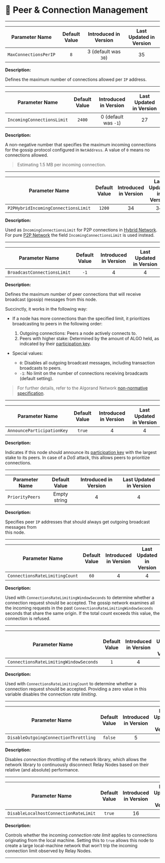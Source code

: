 # 📡 Peer & Connection Management

---

| Parameter Name        | Default Value | Introduced in Version | Last Updated in Version |
|-----------------------|:-------------:|:---------------------:|:-----------------------:|
| `MaxConnectionsPerIP` |      `8`      | 3 (default was `30`)  |           35            |

**Description:**

Defines the maximum number of connections allowed per `IP` address.

---

| Parameter Name             | Default Value | Introduced in Version | Last Updated in Version |
|----------------------------|:-------------:|:---------------------:|:-----------------------:|
| `IncomingConnectionsLimit` |    `2400`     | 0 (default was `-1`)  |           27            |

**Description:**

A non-negative number that specifies the maximum incoming connections for the gossip
protocol configured in `NetAddress`. A value of `0` means no connections allowed.

> Estimating 1.5 MB per incoming connection.

---

| Parameter Name                      | Default Value | Introduced in Version | Last Updated in Version |
|-------------------------------------|:-------------:|:---------------------:|:-----------------------:|
| `P2PHybridIncomingConnectionsLimit` |    `1200`     |          34           |           34            |

**Description:**

Used as `IncomingConnectionsLimit` for P2P connections in [Hybrid Network](../network/network-nn-definitions-hybrid.md).
For pure [P2P Network](../network/network-nn-definitions-p2p.md) the field `IncomingConnectionsLimit`
is used instead.

---

| Parameter Name              | Default Value | Introduced in Version | Last Updated in Version |
|-----------------------------|:-------------:|:---------------------:|:-----------------------:|
| `BroadcastConnectionsLimit` |     `-1`      |           4           |            4            |

**Description:**

Defines the maximum number of peer connections that will receive broadcast (gossip)
messages from this node.

Succinctly, it works in the following way:

- If a node has more connections than the specified limit, it prioritizes broadcasting
to peers in the following order:
    1. Outgoing connections: Peers a node actively connects to.
    2. Peers with higher stake: Determined by the amount of ALGO held, as indicated
       by their [participation key](../partkey.md#voting-keys-).

- Special values:
  - `0`: Disables all outgoing broadcast messages, including transaction broadcasts to peers.
  - `-1`: No limit on the number of connections receiving broadcasts (default setting).

> For further details, refer to the Algorand Network [non-normative specification](../network/network-overview.md).

---

| Parameter Name             | Default Value | Introduced in Version | Last Updated in Version |
|----------------------------|:-------------:|:---------------------:|:-----------------------:|
| `AnnounceParticipationKey` |    `true`     |           4           |            4            |

**Description:**

Indicates if this node should announce its [participation key](../partkey.md#voting-keys-)
with the largest stake to its peers. In case of a _DoS_ attack, this allows peers
to prioritize connections.

---

| Parameter Name  | Default Value | Introduced in Version | Last Updated in Version |
|-----------------|:-------------:|:---------------------:|:-----------------------:|
| `PriorityPeers` | Empty string  |           4           |            4            |

**Description:**

Specifies peer `IP` addresses that should always get outgoing broadcast messages from\
this node.

---

| Parameter Name                 | Default Value | Introduced in Version | Last Updated in Version |
|--------------------------------|:-------------:|:---------------------:|:-----------------------:|
| `ConnectionsRateLimitingCount` |     `60`      |           4           |            4            |

**Description:**

Used with `ConnectionsRateLimitingWindowSeconds` to determine whether a connection
request should be accepted. The gossip network examines all the incoming requests
in the past `ConnectionsRateLimitingWindowSeconds` seconds that share the same origin.
If the total count exceeds this value, the connection is refused.

---

| Parameter Name                         | Default Value | Introduced in Version | Last Updated in Version |
|----------------------------------------|:-------------:|:---------------------:|:-----------------------:|
| `ConnectionsRateLimitingWindowSeconds` |      `1`      |           4           |            4            |

**Description:**

Used with `ConnectionsRateLimitingCount` to determine whether a connection request
should be accepted. Providing a zero value in this variable disables the connection
_rate limiting_.

---

| Parameter Name                        | Default Value | Introduced in Version | Last Updated in Version |
|---------------------------------------|:-------------:|:---------------------:|:-----------------------:|
| `DisableOutgoingConnectionThrottling` |    `false`    |           5           |            5            |

**Description:**

Disables _connection throttling_ of the network library, which allows the network
library to continuously disconnect Relay Nodes based on their relative (and absolute)
performance.

---

| Parameter Name                        | Default Value | Introduced in Version | Last Updated in Version |
|---------------------------------------|:-------------:|:---------------------:|:-----------------------:|
| `DisableLocalhostConnectionRateLimit` |    `true`     |          16           |           16            |

**Description:**

Controls whether the incoming _connection rate limit_ applies to connections originating
from the local machine. Setting this to `true` allows this node to create a large
local-machine network that won’t trip the incoming connection limit observed by
Relay Nodes.

---
